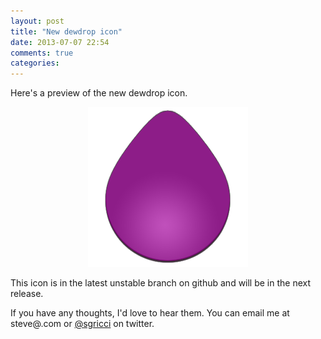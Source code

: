 ```yaml
---
layout: post
title: "New dewdrop icon"
date: 2013-07-07 22:54
comments: true
categories: 
---
```

Here's a preview of the new dewdrop icon.

<center>
<img src="/images/dewdrop_256.png" alt="Dewdrop 256" />
</center>

This icon is in the latest unstable branch on github and will be in the next release.

If you have any thoughts, I'd love to hear them. You can email me at steve@<this domain>.com or [@sgricci](http://twitter.com/sgricci) on twitter.
